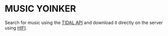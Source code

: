 # MUSIC YOINKER

Search for music using the [TIDAL API](https://tidal-music.github.io/tidal-api-reference/) and download it directly on the server using [HIFI](https://github.com/sachinsenal0x64/hifi).


